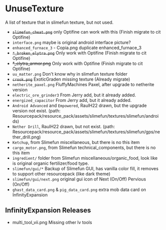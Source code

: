 # UnuseTexture

A list of texture that in slimefun texture, but not used.

* ~~`slimefun_cheat.png`~~ only Optifine can work with this (Finish migrate to cit Optifine)
* `interface.png` maybe is original android interface picture?
* `enhanced_furnace_3` - Copia.png duplicate enhanced_furnace_3
* ~~`*_broken_elytra.png`~~ Only work with Optifine (Finish migrate to cit Optifine)
* ~~*_elytra_armor.png~~ Only work with Optifine (Finish migrate to cit Optifine)
* `uu_matter.png` Don't know why in slimefun texture folder
* ~~`crook.png`~~ ExoticGraden missing texture (Already migrate)
* `netherite_paxel.png` FluffyMachines Paxel, after upgrade to netherite version
* `electric_ore_grinder3` From Jerry add, but it already added.
* `energized_capacitor` From Jerry add, but it already added.
* `Android Advanced` and `Empowered`, RaulH22 drawn, but the upgrade version not exist. (path: Resourcepack/resource_pack/assets/slimefun/textures/slimefun/androids)
* `Nether Drill`, RaulH22 drawn, but not exist. (path: Resourcepack/resource_pack/assets/slimefun/textures/slimefun/gps/nether_drill.png)
* `Ketchup`, from Slimefun miscellaneous, but there is no this item
* `cargo_motor.png`, from Slimefun technical_components, but there is no this item
* `ingredient/` folder from Slimefun miscellaneous/organic_food, look like is original organic fertilizer/food type.
* `slimefun/gui/*` Backup of Slimefun GUI, has vanilla color fill, it removes to support other resourcepack (like dark theme)
* `slimefun/gui/next.png` original gui icon of Next (On/Off) Pervious (On/Off)
* `ghast_data_card.png` & `pig_data_card.png` extra mob data card on InfinityExpansion

## InfinityExpansion Releases

* multi_tool_vii.png Missing other lv tools

